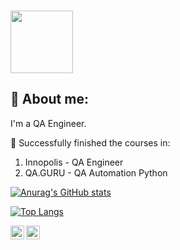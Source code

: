 
### <img src="https://media.giphy.com/media/h73hZt6EyS4kpMTRRj/giphy.gif" width="100">

## :speak_no_evil:  About me:
I'm a QA Engineer.

:feet:
Successfully finished the courses in: 
1) Innopolis - QA Engineer
2) QA.GURU - QA Automation Python


[![Anurag's GitHub stats](https://github-readme-stats.vercel.app/api?username=yavv951&show_icons=true&theme=radical)](https://github.com/yavv951/github-readme-stats)

[![Top Langs](https://github-readme-stats.vercel.app/api/top-langs/?username=yavv951&layout=compact)](https://github.com/yavv951/github-readme-stats)


<a href="https://www.linkedin.com/in/vadim-yadutov-4605a8226/">
  <img align="left" alt="LinkdeIn" width="22px" src="https://cdn.jsdelivr.net/npm/simple-icons@v3/icons/linkedin.svg" />
</a>
<a href="https://t.me/vadim951">
  <img align="left" alt="Abhishek's Telegram" width="22px" src="https://cdn.jsdelivr.net/npm/simple-icons@v3/icons/telegram.svg" />
</a>
